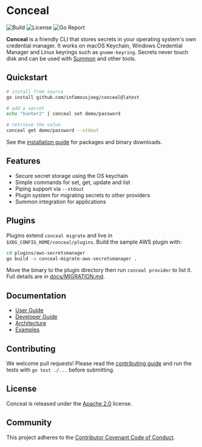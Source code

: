 # Conceal

![Build](https://github.com/infamousjoeg/conceal/actions/workflows/go-test.yml/badge.svg)
![License](https://img.shields.io/github/license/infamousjoeg/conceal)
![Go Report](https://goreportcard.com/badge/github.com/infamousjoeg/conceal)

**Conceal** is a friendly CLI that stores secrets in your operating system's own
credential manager. It works on macOS Keychain, Windows Credential Manager and
Linux keyrings such as `gnome-keyring`. Secrets never touch disk and can be used
with [Summon](https://cyberark.github.io/summon) and other tools.

## Quickstart

```bash
# install from source
go install github.com/infamousjoeg/conceal@latest

# add a secret
echo "hunter2" | conceal set demo/password

# retrieve the value
conceal get demo/password --stdout
```

See the [installation guide](docs/user-guide/INSTALLATION.md) for packages and
binary downloads.

## Features

- Secure secret storage using the OS keychain
- Simple commands for set, get, update and list
- Piping support via `--stdout`
- Plugin system for migrating secrets to other providers
- Summon integration for applications

## Plugins

Plugins extend `conceal migrate` and live in
`$XDG_CONFIG_HOME/conceal/plugins`. Build the sample AWS plugin with:

```bash
cd plugins/aws-secretsmanager
go build -o conceal-migrate-aws-secretsmanager .
```

Move the binary to the plugin directory then run `conceal provider` to list it.
Full details are in [docs/MIGRATION.md](docs/MIGRATION.md).

## Documentation

- [User Guide](docs/user-guide/INSTALLATION.md)
- [Developer Guide](docs/developer-guide/CONTRIBUTING.md)
- [Architecture](docs/architecture/DESIGN.md)
- [Examples](docs/examples/basic-usage.md)

## Contributing

We welcome pull requests! Please read the
[contributing guide](docs/developer-guide/CONTRIBUTING.md) and run the tests with
`go test ./...` before submitting.

## License

Conceal is released under the [Apache 2.0](LICENSE) license.

## Community

This project adheres to the [Contributor Covenant Code of Conduct](CODE_OF_CONDUCT.md).
